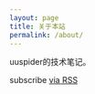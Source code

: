 ```yaml
---
layout: page
title: 关于本站
permalink: /about/
---
```


uuspider的技术笔记。

<p class="rss-subscribe">subscribe <a href="{{ "/feed.xml" | prepend: site.baseurl }}">via RSS</a></p>
